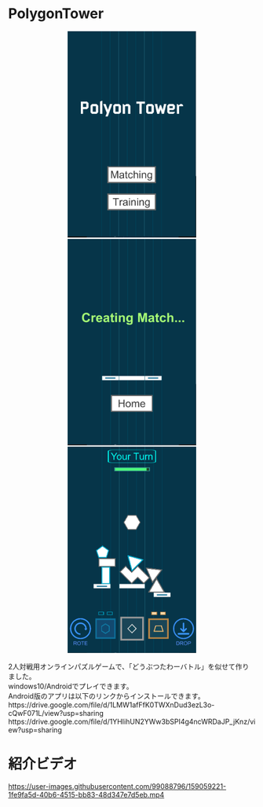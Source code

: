 # PolygonTower
<p align="center">
  <img src="images/title.PNG" alt="Title" height="420px">
  <img src="images/matching.PNG" alt="Matching" height="420px">
  <img src="images/battle.PNG" alt="Battle" height="420px">
</p>
2人対戦用オンラインパズルゲームで、「どうぶつたわーバトル」を似せて作りました。  
<br>windows10/Androidでプレイできます。  
<br>Android版のアプリは以下のリンクからインストールできます。
<br>https://drive.google.com/file/d/1LMW1afFfK0TWXnDud3ezL3o-cQwF071L/view?usp=sharing
<br>https://drive.google.com/file/d/1YHIihUN2YWw3bSPI4g4ncWRDaJP_jKnz/view?usp=sharing


# 紹介ビデオ
https://user-images.githubusercontent.com/99088796/159059221-1fe9fa5d-40b6-4515-bb83-48d347e7d5eb.mp4


